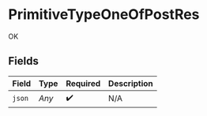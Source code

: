 # PrimitiveTypeOneOfPostRes

OK


## Fields

| Field              | Type               | Required           | Description        |
| ------------------ | ------------------ | ------------------ | ------------------ |
| `json`             | *Any*              | :heavy_check_mark: | N/A                |
